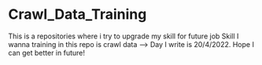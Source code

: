 # Crawl_Data_Training
This is a repositories where i try to upgrade my skill for future job
Skill I wanna training in this repo is crawl data
--> Day I write is 20/4/2022. Hope I can get better in future!
